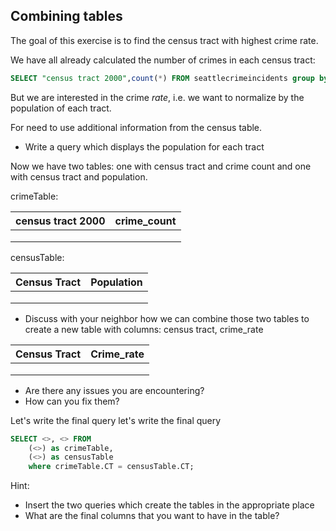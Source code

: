 ## Combining tables

The goal of this exercise is to find the census tract with highest crime rate.

We have all already calculated the number of crimes in each census tract:
```sql
SELECT "census tract 2000",count(*) FROM seattlecrimeincidents group by "census tract 2000"
```

But we are interested in the crime *rate*, i.e. we want to normalize by the population of each tract.

For need to use additional information from the census table.

* Write a query which displays the population for each tract

Now we have two tables: one with census tract and crime count and one with census tract and population.

crimeTable:

|census tract 2000|crime_count|
|-----------------|-----------|
|                 |           | 
|                 |           |
|                 |           |

censusTable:

|Census Tract|Population|
|------------|----------|
|            |          | 
|            |          |
|            |          |


* Discuss with your neighbor how we can combine those two tables to create a new table with columns: census tract, crime_rate

|Census Tract|Crime_rate|
|------------|----------|
|            |          | 
|            |          |
|            |          |

* Are there any issues you are encountering?
* How can you fix them?

Let's write the final query let's write the final query 

```sql
SELECT <>, <> FROM 
	(<>) as crimeTable,
    (<>) as censusTable
    where crimeTable.CT = censusTable.CT;

```

Hint: 
* Insert the two queries which create the tables in the appropriate place 
* What are the final columns that you want to have in the table?



 










